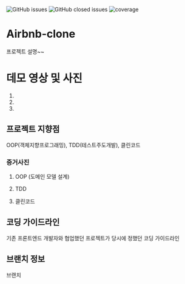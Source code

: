 ![GitHub issues](https://img.shields.io/github/issues/guswns1659/Airbnb-clone) ![GitHub closed issues](https://img.shields.io/github/issues-closed/guswns1659/Airbnb-clone) ![coverage](https://img.shields.io/badge/coverage-89%25-brightgreen)

# Airbnb-clone 

프로젝트 설명~~

# 데모 영상 및 사진 

1.
2.
3.

## 프로젝트 지향점 

OOP(객체지향프로그래밍), TDD(테스트주도개발), 클린코드 

### 증거사진 

1. OOP (도메인 모델 설계) 

2. TDD

3. 클린코드

## 코딩 가이드라인 

기존 프론트엔드 개발자와 협업했던 프로젝트가 당시에 정했던 코딩 가이드라인

## 브랜치 정보

브랜치 
